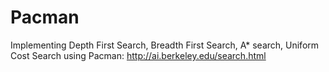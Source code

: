 # Pacman
Implementing Depth First Search, Breadth First Search, A* search, Uniform Cost Search using Pacman: http://ai.berkeley.edu/search.html

